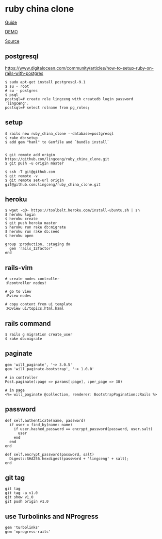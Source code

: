 # ruby china clone
[Guide](http://railscasts-china.com/episodes/kevin-open-class)

[DEMO]( http://obscure-badlands-9175.herokuapp.com/)

[Source]( https://github.com/lingceng/ruby_china_clone.git )

## postgresql
https://www.digitalocean.com/community/articles/how-to-setup-ruby-on-rails-with-postgres

    $ sudo apt-get install postgresql-9.1
    $ su - root
    # su - postgres
    $ psql
    postsql=# create role lingceng with createdb login password 'lingceng';
    postsql=# select rolname from pg_roles;

## setup
    $ rails new ruby_china_clone --database=postgresql
    $ rake db:setup
    $ add gem "haml" to Gemfile and `bundle install`


    $ git remote add origin https://github.com/lingceng/ruby_china_clone.git
    $ git push -u origin master

    $ ssh -T git@github.com
    $ git remote -v 
    $ git remote set-url origin git@github.com:lingceng/ruby_china_clone.git 

## heroku
    $ wget -qO- https://toolbelt.heroku.com/install-ubuntu.sh | sh
    $ heroku login
    $ heroku create
    $ git push heroku master
    $ heroku run rake db:migrate
    $ heroku run rake db:seed
    $ heroku open
    
    group :production, :staging do
      gem 'rails_12factor'
    end
    

## rails-vim
    # create nodes controller
    :Rcontroller nodes!
    
    # go to view
    :Rview nodes

    # copy content from ui template
    :RDview ui/topics.html.haml

## rails command
    $ rails g migration create_user
    $ rake db:migrate

## paginate
    gem 'will_paginate', '~> 3.0.5'
    gem 'will_paginate-bootstrap', '~> 1.0.0'

    # in controller
    Post.paginate(:page => params[:page], :per_page => 30)

    # in page
    <%= will_paginate @collection, renderer: BootstrapPagination::Rails %>

## password
    def self.authenticate(name, password) 
      if user = find_by(name: name)
        if user.hashed_password == encrypt_password(password, user.salt)
          user
        end
      end
    end

    def self.encrypt_password(password, salt)
      Digest::SHA256.hexdigest(password + 'lingceng' + salt);
    end
## git tag
    git tag
    git tag -a v1.0
    git show v1.0
    git push origin v1.0

## use Turbolinks and NProgress 
    gem 'turbolinks'
    gem 'nprogress-rails'



